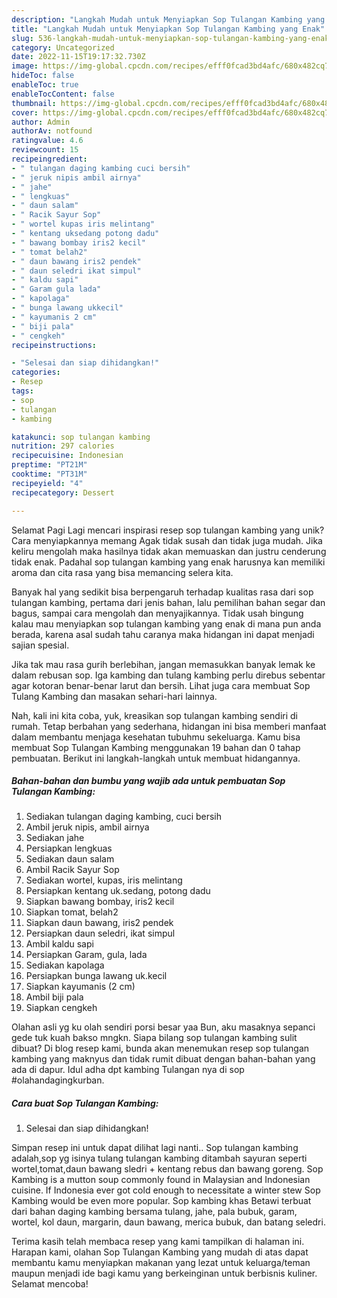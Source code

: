 ```yaml
---
description: "Langkah Mudah untuk Menyiapkan Sop Tulangan Kambing yang Enak"
title: "Langkah Mudah untuk Menyiapkan Sop Tulangan Kambing yang Enak"
slug: 536-langkah-mudah-untuk-menyiapkan-sop-tulangan-kambing-yang-enak
category: Uncategorized
date: 2022-11-15T19:17:32.730Z
image: https://img-global.cpcdn.com/recipes/efff0fcad3bd4afc/680x482cq70/sop-tulangan-kambing-foto-resep-utama.jpg
hideToc: false
enableToc: true
enableTocContent: false
thumbnail: https://img-global.cpcdn.com/recipes/efff0fcad3bd4afc/680x482cq70/sop-tulangan-kambing-foto-resep-utama.jpg
cover: https://img-global.cpcdn.com/recipes/efff0fcad3bd4afc/680x482cq70/sop-tulangan-kambing-foto-resep-utama.jpg
author: Admin
authorAv: notfound
ratingvalue: 4.6
reviewcount: 15
recipeingredient:
- " tulangan daging kambing cuci bersih"
- " jeruk nipis ambil airnya"
- " jahe"
- " lengkuas"
- " daun salam"
- " Racik Sayur Sop"
- " wortel kupas iris melintang"
- " kentang uksedang potong dadu"
- " bawang bombay iris2 kecil"
- " tomat belah2"
- " daun bawang iris2 pendek"
- " daun seledri ikat simpul"
- " kaldu sapi"
- " Garam gula lada"
- " kapolaga"
- " bunga lawang ukkecil"
- " kayumanis 2 cm"
- " biji pala"
- " cengkeh"
recipeinstructions:

- "Selesai dan siap dihidangkan!"
categories:
- Resep
tags:
- sop
- tulangan
- kambing

katakunci: sop tulangan kambing 
nutrition: 297 calories
recipecuisine: Indonesian
preptime: "PT21M"
cooktime: "PT31M"
recipeyield: "4"
recipecategory: Dessert

---
```



Selamat Pagi Lagi mencari inspirasi resep sop tulangan kambing yang unik? Cara menyiapkannya memang Agak tidak susah dan tidak juga mudah. Jika keliru mengolah maka hasilnya tidak akan memuaskan dan justru cenderung tidak enak. Padahal sop tulangan kambing yang enak harusnya kan memiliki aroma dan cita rasa yang bisa memancing selera kita.


Banyak hal yang sedikit bisa berpengaruh terhadap kualitas rasa dari sop tulangan kambing, pertama dari jenis bahan, lalu pemilihan bahan segar dan bagus, sampai cara mengolah dan menyajikannya. Tidak usah bingung kalau mau menyiapkan sop tulangan kambing yang enak di mana pun anda berada, karena asal sudah tahu caranya maka hidangan ini dapat menjadi sajian spesial.

Jika tak mau rasa gurih berlebihan, jangan memasukkan banyak lemak ke dalam rebusan sop. Iga kambing dan tulang kambing perlu direbus sebentar agar kotoran benar-benar larut dan bersih. Lihat juga cara membuat Sop Tulang Kambing dan masakan sehari-hari lainnya.


Nah, kali ini kita coba, yuk, kreasikan sop tulangan kambing sendiri di rumah. Tetap berbahan yang sederhana, hidangan ini bisa memberi manfaat dalam membantu menjaga kesehatan tubuhmu sekeluarga. Kamu bisa membuat Sop Tulangan Kambing menggunakan 19 bahan dan 0 tahap pembuatan. Berikut ini langkah-langkah untuk membuat hidangannya.

<!--inarticleads1-->

##### Bahan-bahan dan bumbu yang wajib ada untuk pembuatan Sop Tulangan Kambing:

1. Sediakan  tulangan daging kambing, cuci bersih
1. Ambil  jeruk nipis, ambil airnya
1. Sediakan  jahe
1. Persiapkan  lengkuas
1. Sediakan  daun salam
1. Ambil  Racik Sayur Sop
1. Sediakan  wortel, kupas, iris melintang
1. Persiapkan  kentang uk.sedang, potong dadu
1. Siapkan  bawang bombay, iris2 kecil
1. Siapkan  tomat, belah2
1. Siapkan  daun bawang, iris2 pendek
1. Persiapkan  daun seledri, ikat simpul
1. Ambil  kaldu sapi
1. Persiapkan  Garam, gula, lada
1. Sediakan  kapolaga
1. Persiapkan  bunga lawang uk.kecil
1. Siapkan  kayumanis (2 cm)
1. Ambil  biji pala
1. Siapkan  cengkeh


Olahan asli yg ku olah sendiri porsi besar yaa Bun, aku masaknya sepanci gede tuk kuah bakso mngkn. Siapa bilang sop tulangan kambing sulit dibuat? Di blog resep kami, bunda akan menemukan resep sop tulangan kambing yang maknyus dan tidak rumit dibuat dengan bahan-bahan yang ada di dapur. Idul adha dpt kambing Tulangan nya di sop #olahandagingkurban. 

<!--inarticleads2-->

##### Cara buat Sop Tulangan Kambing:


1. Selesai dan siap dihidangkan!

Simpan resep ini untuk dapat dilihat lagi nanti.. Sop tulangan kambing adalah,sop yg isinya tulang tulangan kambing ditambah sayuran seperti wortel,tomat,daun bawang sledri + kentang rebus dan bawang goreng. Sop Kambing is a mutton soup commonly found in Malaysian and Indonesian cuisine. If Indonesia ever got cold enough to necessitate a winter stew Sop Kambing would be even more popular. Sop kambing khas Betawi terbuat dari bahan daging kambing bersama tulang, jahe, pala bubuk, garam, wortel, kol daun, margarin, daun bawang, merica bubuk, dan batang seledri. 

Terima kasih telah membaca resep yang kami tampilkan di halaman ini. Harapan kami, olahan Sop Tulangan Kambing yang mudah di atas dapat membantu kamu menyiapkan makanan yang lezat untuk keluarga/teman maupun menjadi ide bagi kamu yang berkeinginan untuk berbisnis kuliner. Selamat mencoba!
